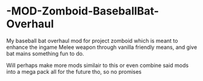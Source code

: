 # -MOD-Zomboid-BaseballBat-Overhaul
My baseball bat overhaul mod for project zomboid which is meant to enhance the ingame
Melee weapon through vanilla friendly means, and give bat mains something fun to do.

Will perhaps make more mods similair to this or even combine said mods into a mega pack
all for the future tho, so no promises
